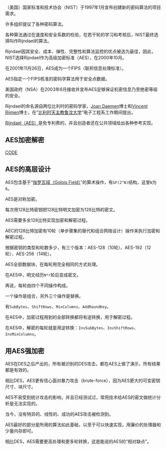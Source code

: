（美国）国家标准和技术协会（NIST）于1997年1月宣布创建新的密码算法的项目需求。

许多组织提议了各种密码算法。

各种算法通过在速度和安全系数的检验，在若干轮的学习和考核后，NIST最终选择叫作Rijndael的算法。

Rijndael因其安全、成本、弹性、完整性和算法监控的优点被选为最佳，因此，NIST选择Rijndael作为高级加密标准（AES），在2000年10月。

在2001年11月26日，AES成为一个FIPS（联邦信息处理标准）。

AES指定一个FIPS核准的密码学算法用于安全点数据。

美国政府（NSA）在2003年6月接收并宣布AES足够保证机密信息乃至绝密等级的安全。

Rijndael的命名源自两位比利时的密码学家，[Joan Daemen](https://en.wikipedia.org/wiki/Joan_Daemen)博士和[Vincent Rijmen](https://en.wikipedia.org/wiki/Vincent_Rijmen)博士，在“[比利时天主教鲁汶大学](https://www.kuleuven.be/kuleuven/)”电子工程系工作期间提出。

[Rijndael（AES）](https://en.wikipedia.org/wiki/Advanced_Encryption_Standard)是免专利费的，并且创造者还在公共领域给出各种参考实现。

## AES加密解密

[CODE](./AES.go)

## AES的高层设计

AES包含基于“[伽罗瓦域（Golois Field）](https://baike.baidu.com/item/%E6%9C%89%E9%99%90%E5%9F%9F/4273049)”的算术操作，有`GF(2^N)`结构，这里`N`为`8`。

AES是对称加密。

每次用128比特密钥把128比特明文加密为128比特的密文。

AES需要多余128比特实现加密和解密过程。

AEC的128比特加密有10轮（单步骤集的替代和组合网络设计）操作来执行加密和解密过程。

根据密钥的类型和轮数多少，有三个版本：AES-128（10轮）、AES-192（12轮）、AES-256（14轮）。

AES全部数据块，在每轮用完全相同的方式处理。

在AES中，明文经历`N*r`轮后变成密文。

再说，每轮由四个不同操作构成。

一个操作是组合，另外三个操作是替换。

有`SubBytes`、`ShiftRows`、`MixColumns`、`AddRoundKey`。

在AES中，加密过程用到的全部转换都将有逆转换，用于解密过程。

在AES中，解密的每轮就是用逆转换：`InvSubBytes`、`InvShiftRows`、`InvMixColumns`。

## 用AES强加密

AES在DES之后产出的，所有被识别的DES攻击，都在AES上做了演示，所有结果都是有效的。

相比DES，AES更有信心面对暴力攻击（brute-force），因为AES更大的可变密钥尺寸、块尺寸。

AES不易受到统计攻击的影响，并且已经测试过，常用技术给AES的密文做统计分析是无法实现的。

当今，没有特异的、线性的、成功的AES攻击被检测到。

AES最好的部分是所用的算法如此基础，以至于可以快速实现，用廉价的处理器和少量内存即可。

相比DES，AES需要更高处理和更多轮转换，这是能说的AES的“相对缺点”。